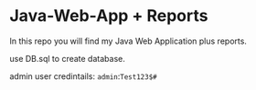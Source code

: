 # Java-Web-App + Reports
In this repo you will find my Java Web Application plus reports.

use DB.sql to create database.

admin user credintails: `admin`:`Test123$#`
